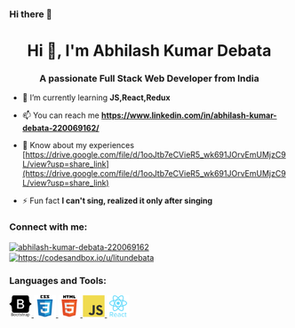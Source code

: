 ### Hi there 👋

<!--
**litundebata/litundebata** is a ✨ _special_ ✨ repository because its `README.md` (this file) appears on your GitHub profile.

Here are some ideas to get you started:

- 🔭 I’m currently working on ...
- 🌱 I’m currently learning ...
- 👯 I’m looking to collaborate on ...
- 🤔 I’m looking for help with ...
- 💬 Ask me about ...
- 📫 How to reach me: ...
- 😄 Pronouns: ...
- ⚡ Fun fact: ...
-->

<h1 align="center">Hi 👋, I'm Abhilash Kumar Debata</h1>
<h3 align="center">A passionate Full Stack Web Developer from India</h3>

- 🌱 I’m currently learning **JS,React,Redux**

- 📫 You can reach me **https://www.linkedin.com/in/abhilash-kumar-debata-220069162/**

- 📄 Know about my experiences [https://drive.google.com/file/d/1ooJtb7eCVieR5_wk691JOrvEmUMjzC9L/view?usp=share_link](https://drive.google.com/file/d/1ooJtb7eCVieR5_wk691JOrvEmUMjzC9L/view?usp=share_link)

- ⚡ Fun fact **I can't sing, realized it only after singing**

<h3 align="left">Connect with me:</h3>
<p align="left">
<a href="https://linkedin.com/in/abhilash-kumar-debata-220069162" target="blank"><img align="center" src="https://raw.githubusercontent.com/rahuldkjain/github-profile-readme-generator/master/src/images/icons/Social/linked-in-alt.svg" alt="abhilash-kumar-debata-220069162" height="30" width="40" /></a>
<a href="https://codesandbox.com/https://codesandbox.io/u/litundebata" target="blank"><img align="center" src="https://raw.githubusercontent.com/rahuldkjain/github-profile-readme-generator/master/src/images/icons/Social/codesandbox.svg" alt="https://codesandbox.io/u/litundebata" height="30" width="40" /></a>
</p>

<h3 align="left">Languages and Tools:</h3>
<p align="left"> <a href="https://getbootstrap.com" target="_blank" rel="noreferrer"> <img src="https://raw.githubusercontent.com/devicons/devicon/master/icons/bootstrap/bootstrap-plain-wordmark.svg" alt="bootstrap" width="40" height="40"/> </a> <a href="https://www.w3schools.com/css/" target="_blank" rel="noreferrer"> <img src="https://raw.githubusercontent.com/devicons/devicon/master/icons/css3/css3-original-wordmark.svg" alt="css3" width="40" height="40"/> </a> <a href="https://www.w3.org/html/" target="_blank" rel="noreferrer"> <img src="https://raw.githubusercontent.com/devicons/devicon/master/icons/html5/html5-original-wordmark.svg" alt="html5" width="40" height="40"/> </a> <a href="https://developer.mozilla.org/en-US/docs/Web/JavaScript" target="_blank" rel="noreferrer"> <img src="https://raw.githubusercontent.com/devicons/devicon/master/icons/javascript/javascript-original.svg" alt="javascript" width="40" height="40"/> </a> <a href="https://reactjs.org/" target="_blank" rel="noreferrer"> <img src="https://raw.githubusercontent.com/devicons/devicon/master/icons/react/react-original-wordmark.svg" alt="react" width="40" height="40"/> </a> </p>
